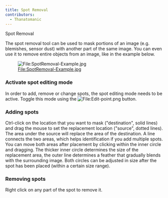 ```yaml
---
title: Spot Removal
contributors:
  - Thanatomanic
---
```


<div class="pagetitle">

Spot Removal

</div>

The spot removal tool can be used to mask portions of an image (e.g.
blemishes, sensor dust) with another part of the same image. You can
even use it to remove entire objects from an image, like in the example
below.

<figure>
<img src="SpotRemoval-Example.jpg"
title="File:SpotRemoval-Example.jpg" />
<figcaption><a
href="File:SpotRemoval-Example.jpg">File:SpotRemoval-Example.jpg</a></figcaption>
</figure>

### Activate spot editing mode

In order to add, remove or change spots, the spot editing mode needs to
be active. Toggle this mode using the
![<File:Edit-point.png>](Edit-point.png "File:Edit-point.png") button.

### Adding spots

Ctrl-click on the location that you want to mask ("destination", solid
lines) and drag the mouse to set the replacement location ("source",
dotted lines). The area under the source will replace the area of the
destination. A line connects the two areas, which helps identification
if you add multiple spots. You can move both areas after placement by
clicking within the inner circle and dragging. The thicker inner circle
determines the size of the replacement area, the outer line determines a
feather that gradually blends with the surrounding image. Both circles
can be adjusted in size after the spot has been placed (within a certain
size range).

### Removing spots

Right click on any part of the spot to remove it.

